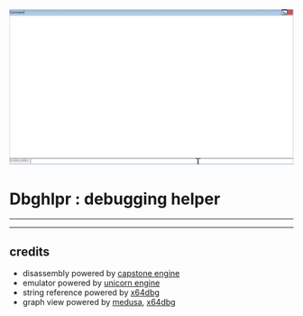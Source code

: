 ![](./doc/img/ut_1.gif)
---
Dbghlpr : debugging helper
==============

---

---

credits
-------
* disassembly powered by [capstone engine](https://github.com/aquynh/capstone)
* emulator powered by [unicorn engine](https://github.com/unicorn-engine/unicorn)
* string reference powered by [x64dbg](https://github.com/x64dbg/x64dbg)
* graph view powered by [medusa](https://github.com/wisk/medusa), [x64dbg](https://github.com/x64dbg/x64dbg)
